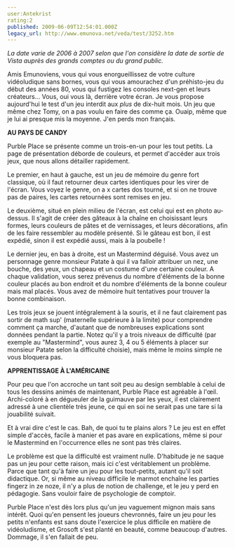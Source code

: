 ```yaml
---
user:Antekrist
rating:2
published: 2009-06-09T12:54:01.000Z
legacy_url: http://www.emunova.net/veda/test/3252.htm
---
```

_La date varie de 2006 à 2007 selon que l'on considère la date de sortie de Vista auprès des grands comptes ou du grand public._  

  

Amis Emunoviens, vous qui vous enorgueillissez de votre culture vidéoludique sans bornes, vous qui vous amourachez d'un préhisto-jeu du début des années 80, vous qui fustigez les consoles next-gen et leurs créateurs... Vous, oui vous là, derrière votre écran. Je vous propose aujourd'hui le test d'un jeu interdit aux _plus_ de dix-huit mois. Un jeu que même chez Tomy, on a pas voulu en faire des comme ça. Ouaip, même que je lui ai presque mis la moyenne. J'en perds mon français.  

  

**AU PAYS DE CANDY**  

Purble Place se présente comme un trois-en-un pour les tout petits. La page de présentation déborde de couleurs, et permet d'accéder aux trois jeux, que nous allons détailler rapidement.  

Le premier, en haut à gauche, est un jeu de mémoire du genre fort classique, où il faut retourner deux cartes identiques pour les virer de l'écran. Vous voyez le genre, on a x cartes dos tourné, et si on ne trouve pas de paires, les cartes retournées sont remises en jeu.  

Le deuxième, situé en plein milieu de l'écran, est celui qui est en photo au-dessus. Il s'agit de créer des gâteaux à la chaîne en choisissant leurs formes, leurs couleurs de pâtes et de vernissages, et leurs décorations, afin de les faire ressembler au modèle présenté. Si le gâteau est bon, il est expédié, sinon il est expédié aussi, mais à la poubelle !  

Le dernier jeu, en bas à droite, est un Mastermind déguisé. Vous avez un personnage genre monsieur Patate à qui il va falloir attribuer un nez, une bouche, des yeux, un chapeau et un costume d'une certaine couleur. A chaque validation, vous serez prévenus du nombre d'éléments de la bonne couleur placés au bon endroit et du nombre d'éléments de la bonne couleur mais mal placés. Vous avez de mémoire huit tentatives pour trouver la bonne combinaison.  

Les trois jeux se jouent intégralement à la souris, et il ne faut clairement pas sortir de math sup' (maternelle supérieure à la limite) pour comprendre comment ça marche, d'autant que de nombreuses explications sont données pendant la partie. Notez qu'il y a trois niveaux de difficulté (par exemple au "Mastermind", vous aurez 3, 4 ou 5 éléments à placer sur monsieur Patate selon la difficulté choisie), mais même le moins simple ne vous bloquera pas.  

  

**APPRENTISSAGE À L'AMÉRICAINE**  

Pour peu que l'on accroche un tant soit peu au design semblable à celui de tous les dessins animés de maintenant, Purble Place est agréable à l'œil. Archi-coloré à en dégueuler de la guimauve par les yeux, il est clairement adressé à une clientèle très jeune, ce qui en soi ne serait pas une tare si la jouabilité suivait.  

Et à vrai dire c'est le cas. Bah, de quoi tu te plains alors ? Le jeu est en effet simple d'accès, facile à manier et pas avare en explications, même si pour le Mastermind en l'occurrence elles ne sont pas très claires.  

Le problème est que la difficulté est vraiment nulle. D'habitude je ne saque pas un jeu pour cette raison, mais ici c'est véritablement un problème. Parce que tant qu'à faire un jeu pour les tout-petits, autant qu'il soit didactique. Or, si même au niveau difficile le marmot enchaîne les parties fingerz in ze noze, il n'y a plus de notion de challenge, et le jeu y perd en pédagogie. Sans vouloir faire de psychologie de comptoir.  

Purble Place n'est dès lors plus qu'un jeu vaguement mignon mais sans intérêt. Quoi qu'en pensent les joueurs chevronnés, faire un jeu pour les petits n'enfants est sans doute l'exercice le plus difficile en matière de vidéoludisme, et Grosoft s'est planté en beauté, comme beaucoup d'autres. Dommage, il s'en fallait de peu.